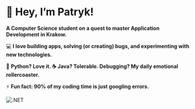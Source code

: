 # 👋 Hey, I’m Patryk!

**A Computer Science student on a quest to master Application Development in Krakow.**


 💻 **I love building apps, solving (or creating) bugs, and experimenting with new technologies.**
 
🐍 **Python? Love it. ☕ Java? Tolerable. Debugging? My daily emotional rollercoaster.**

 ⚡ **Fun fact: 90% of my coding time is just googling errors.**





 ![.NET](https://img.shields.io/badge/.NET-512BD4?logo=dotnet&logoColor=white&style=for-the-badge)
